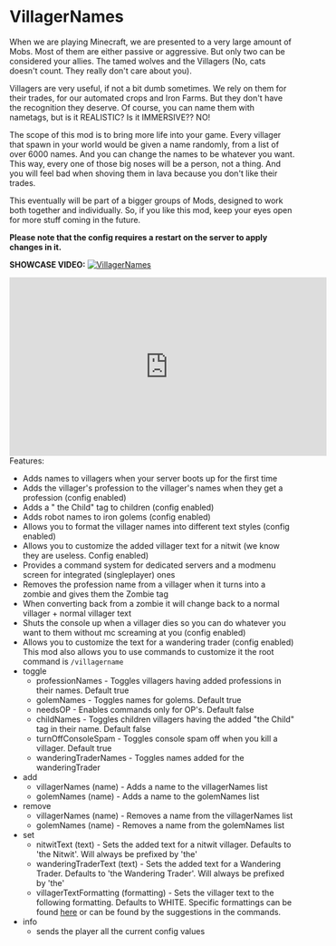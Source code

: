# VillagerNames
When we are playing Minecraft, we are presented to a very large amount of Mobs. Most of them are either passive or aggressive. But only two can be considered your allies. The tamed wolves and the Villagers (No, cats doesn't count. They really don't care about you).

Villagers are very useful, if not a bit dumb sometimes. We rely on them for their trades, for our automated crops and Iron Farms. But they don't have the recognition they deserve. Of course, you can name them with nametags, but is it REALISTIC? Is it IMMERSIVE?? NO!

The scope of this mod is to bring more life into your game. Every villager that spawn in your world would be given a name randomly, from a list of over 6000 names. And you can change the names to be whatever you want.
This way, every one of those big noses will be a person, not a thing. And you will feel bad when shoving them in lava because you don't like their trades. 

 

This eventually will be part of a bigger groups of Mods, designed to work both together and individually. So, if you like this mod, keep your eyes open for more stuff coming in the future.

**Please note that the config requires a restart on the server to apply changes in it.**

**SHOWCASE VIDEO:**
[![VillagerNames](https://res.cloudinary.com/marcomontalbano/image/upload/v1604353086/video_to_markdown/images/youtube--wcvzFe5mqag-c05b58ac6eb4c4700831b2b3070cd403.jpg)](https://www.youtube.com/watch?v=wcvzFe5mqag&feature=youtu.be "VillagerNames")
<div class="someclass" id="someid" markdown="1">
<iframe width="560" height="315" src="https://www.youtube.com/embed/wcvzFe5mqag" frameborder="0" allow="accelerometer; autoplay; clipboard-write; encrypted-media; gyroscope; picture-in-picture" allowfullscreen></iframe>
</div>
 Features:

 * Adds names to villagers when your server boots up for the first time
 * Adds the villager's profession to the villager's names when they get a profession (config enabled)
 * Adds a " the Child" tag to children (config enabled)
 * Adds robot names to iron golems (config enabled)
 * Allows you to format the villager names into different text styles (config enabled)
 * Allows you to customize the added villager text for a nitwit (we know they are useless. Config enabled)
 * Provides a command system for dedicated servers and a modmenu screen for integrated (singleplayer) ones
 * Removes the profession name from a villager when it turns into a zombie and gives them the Zombie tag
 * When converting back from a zombie it will change back to a normal villager + normal villager text
 * Shuts the console up when a villager dies so you can do whatever you want to them without mc screaming at you (config enabled)
 * Allows you to customize the text for a wandering trader (config enabled)
This mod also allows you to use commands to customize it
the root command is `/villagername`
 * toggle
    * professionNames - Toggles villagers having added professions in their names. Default true
    * golemNames - Toggles names for golems. Default true
    * needsOP - Enables commands only for OP's. Default false
    * childNames - Toggles children villagers having the added  "the Child" tag in their name. Default false
    * turnOffConsoleSpam - Toggles console spam off when you kill a villager. Default true
    * wanderingTraderNames - Toggles names added for the wanderingTrader
 * add
    * villagerNames (name) - Adds a name to the villagerNames list
    * golemNames (name) - Adds a name to the golemNames list
 * remove
    * villagerNames (name) - Removes a name from the villagerNames list
    * golemNames (name) - Removes a name from the golemNames list
 * set
    * nitwitText (text) - Sets the added text for a nitwit villager. Defaults to 'the Nitwit'. Will always be prefixed by 'the'
    * wanderingTraderText (text) - Sets the added text for a Wandering Trader. Defaults to 'the Wandering Trader'. Will always be prefixed by 'the'
    * villagerTextFormatting (formatting) - Sets the villager text to the following formatting. Defaults to WHITE. Specific formattings can be found [here](https://github.com/OverlordsIII/VillagerNames/blob/master/src/main/java/io/github/overlordsiii/villagernames/config/FormattingDummy.java) or can be found by the suggestions in the commands.
 * info
    - sends the player all the current config values
    
